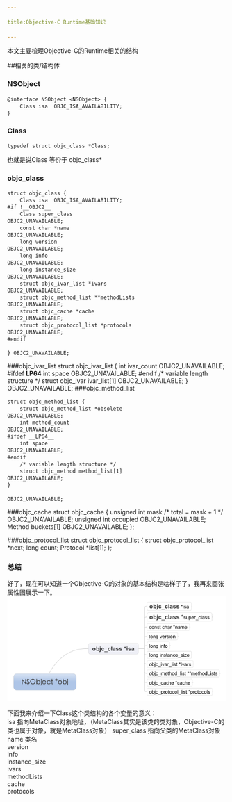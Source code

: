 ```yaml
---

title:Objective-C Runtime基础知识

---
```


本文主要梳理Objective-C的Runtime相关的结构      


##相关的类/结构体
### NSObject

	@interface NSObject <NSObject> {
    	Class isa  OBJC_ISA_AVAILABILITY;
	}   
	
	
### Class   

	typedef struct objc_class *Class;
	
也就是说Class 等价于 objc_class*

### objc_class

	struct objc_class {
    	Class isa  OBJC_ISA_AVAILABILITY;
	#if !__OBJC2__
    	Class super_class                                        OBJC2_UNAVAILABLE;
    	const char *name                                         OBJC2_UNAVAILABLE;
    	long version                                             OBJC2_UNAVAILABLE;
    	long info                                                OBJC2_UNAVAILABLE;
    	long instance_size                                       OBJC2_UNAVAILABLE;
    	struct objc_ivar_list *ivars                             OBJC2_UNAVAILABLE;
    	struct objc_method_list **methodLists                    OBJC2_UNAVAILABLE;
    	struct objc_cache *cache                                 OBJC2_UNAVAILABLE;
    	struct objc_protocol_list *protocols                     OBJC2_UNAVAILABLE;
	#endif

	} OBJC2_UNAVAILABLE;
	
###objc_ivar_list
	struct objc_ivar_list {
    	int ivar_count                                           OBJC2_UNAVAILABLE;
	#ifdef __LP64__
    	int space                                                OBJC2_UNAVAILABLE;
	#endif
    	/* variable length structure */
    	struct objc_ivar ivar_list[1]                            OBJC2_UNAVAILABLE;
	}                                                            OBJC2_UNAVAILABLE;
###objc_method_list
	
	struct objc_method_list {
    	struct objc_method_list *obsolete                        OBJC2_UNAVAILABLE;
    	int method_count                                         OBJC2_UNAVAILABLE;
	#ifdef __LP64__
    	int space                                                OBJC2_UNAVAILABLE;
	#endif
    	/* variable length structure */
    	struct objc_method method_list[1]                        OBJC2_UNAVAILABLE;
	}
		                                                         OBJC2_UNAVAILABLE;
		                                                         
###objc_cache
	struct objc_cache {
    	unsigned int mask /* total = mask + 1 */                 OBJC2_UNAVAILABLE;
    	unsigned int occupied                                    OBJC2_UNAVAILABLE;
    	Method buckets[1]                                        OBJC2_UNAVAILABLE;
	};

###objc_protocol_list
	struct objc_protocol_list {
    	struct objc_protocol_list *next;
    	long count;
    	Protocol *list[1];
	};
### 总结
	
   好了，现在可以知道一个Objective-C的对象的基本结构是啥样子了，我再来画张属性图展示一下。
   ![objc runtime](../resources/oc_runtime.png)
   
下面我来介绍一下Class这个类结构的各个变量的意义：   
isa 指向MetaClass对象地址，（MetaClass其实是该类的类对象，Objective-C的类也属于对象，就是MetaClass对象）
super_class 指向父类的MetaClass对象
name 类名   
version   
info   
instance_size   
ivars   
methodLists   
cache   
protocols   

